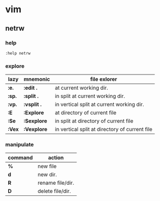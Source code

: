 # vim

## netrw

### help

`:help netrw`

### explore

| lazy     | mnemonic      | file exlorer                                   |
|----------|---------------|------------------------------------------------|
| **:e.**  | **:edit .**   | at current working dir.                        |
| **:sp.** | **:split .**  | in split at current working dir.               |
| **:vp.** | **:vsplit .** | in vertical split at current working dir.      |
| **:E**   | **:Explore**  | at directory of current file                   |
| **:Se**  | **:Sexplore** | in split at directory of current file          |
| **:Vex** | **:Vexplore** | in vertical split at directory of current file |

### manipulate

| command | action           |
|---------|------------------|
| **%**   | new file         |
| **d**   | new dir.         |
| **R**   | rename file/dir. |
| **D**   | delete file/dir. |
